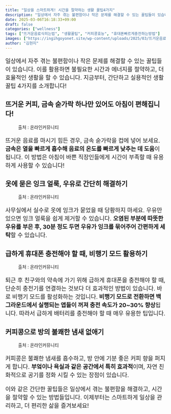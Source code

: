 ```yaml
---
title: "일상을 스마트하게! 시간을 절약하는 생활 꿀팁4가지"
description: "일상에서 자주 겪는 불편함이나 작은 문제를 해결할 수 있는 꿀팁들이 있습니다. 이를 활용하면 불필요한 시간과 에너지를 절약하고, 더 효율적인 생활을 할 수 있습니다. 지금부터, 간단하고 실용적인 생활 꿀팁 4가지를 소개합니다!"
date: 2025-03-06T16:18:33+09:00
draft: false
categories: ["wellness"]
tags: ["뜨거운음료식히는법", "생활꿀팁", "커피콩효능", "휴대폰빠르게충전하는방법"]
images: ["https://ingihgoyonet.site/wp-content/uploads/2025/03/뜨거운음료식히기-1024x687.webp", "https://ingihgoyonet.site/wp-content/uploads/2025/03/우유꿀팁-1024x683.jpeg", "https://ingihgoyonet.site/wp-content/uploads/2025/03/폰빠르게충전-1024x683.webp", "https://ingihgoyonet.site/wp-content/uploads/2025/03/커피콩활용-1024x683.webp"]
author: "김현지"
---
```


<p style="font-size:18px">일상에서 자주 겪는 불편함이나 작은 문제를 해결할 수 있는 꿀팁들이 있습니다. 이를 활용하면 불필요한 시간과 에너지를 절약하고, 더 효율적인 생활을 할 수 있습니다. 지금부터, 간단하고 실용적인 생활 꿀팁 4가지를 소개합니다!</p> <h2 >뜨거운 커피, 금속 숟가락 하나만 있어도 아침이 편해집니다!</h2> <figure ><img src="https://ingihgoyonet.site/wp-content/uploads/2025/03/뜨거운음료식히기-1024x687.webp" alt="" style="aspect-ratio:16/9;object-fit:cover"/><figcaption >출처 : 온라인커뮤니티</figcaption></figure> <p style="font-size:18px">뜨거운 음료를 마시기 힘든 경우, 금속 숟가락을 컵에 넣어 보세요.<strong> 금속은 열을 빠르게 흡수해 음료의 온도를 빠르게 낮추는 데 도움</strong>이 됩니다. 이 방법은 아침이 바쁜 직장인들에게 시간이 부족할 때 유용하게 사용할 수 있습니다!</p> <h2 >옷에 묻은 잉크 얼룩, 우유로 간단히 해결하기</h2> <figure ><img src="https://ingihgoyonet.site/wp-content/uploads/2025/03/우유꿀팁-1024x683.jpeg" alt="" style="aspect-ratio:16/9;object-fit:cover"/><figcaption >출처 : 온라인커뮤니티</figcaption></figure> <p style="font-size:18px">사무실에서 실수로 옷에 잉크가 묻었을 때 당황하지 마세요. 우유만 있으면 잉크 얼룩을 쉽게 제거할 수 있습니다. <strong>오염된 부분에 따뜻한 우유를 부은 후, 30분 정도 두면 우유가 잉크를 묶어주어 간편하게 세탁</strong>할 수 있습니다.</p> <h2 >급하게 휴대폰 충전해야 할 때, 비행기 모드 활용하기</h2> <figure ><img src="https://ingihgoyonet.site/wp-content/uploads/2025/03/폰빠르게충전-1024x683.webp" alt="" style="aspect-ratio:16/9;object-fit:cover"/><figcaption >출처 : 온라인커뮤니티</figcaption></figure> <p style="font-size:18px">퇴근 후 친구와의 약속에 가기 위해 급하게 휴대폰을 충전해야 할 때, 단순히 충전기를 연결하는 것보다 더 효과적인 방법이 있습니다. 바로 비행기 모드를 활성화하는 것입니다.<strong> 비행기 모드로 전환하면 백그라운드에서 실행되는 앱들이 꺼져 충전 속도가 20~30% 향상</strong>됩니다. 따라서 급하게 배터리를 충전해야 할 때 매우 유용한 팁입니다.</p> <h2 >커피콩으로 방의 불쾌한 냄새 없애기</h2> <figure ><img src="https://ingihgoyonet.site/wp-content/uploads/2025/03/커피콩활용-1024x683.webp" alt="" style="aspect-ratio:16/9;object-fit:cover"/><figcaption >출처 : 온라인커뮤니티</figcaption></figure> <p style="font-size:18px">커피콩은 불쾌한 냄새를 흡수하고, 방 안에 기분 좋은 커피 향을 퍼지게 합니다. <strong>부엌이나 욕실과 같은 공간에서 특히 효과적</strong>이며, 자연 친화적으로 공기를 정화 시킬 수 있는 장점이 있습니다.</p> <p style="font-size:18px">이와 같은 간단한 꿀팁들은 일상에서 겪는 불편함을 해결하고, 시간을 절약할 수 있는 방법들입니다. 이제부터는 스마트하게 일상을 관리하고, 더 편리한 삶을 즐겨보세요!</p>